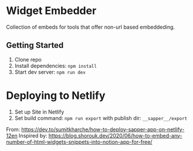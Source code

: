 # Widget Embedder

Collection of embeds for tools that offer non-url based embeddeding.

## Getting Started

1. Clone repo
2. Install dependencies: `npm install`
3. Start dev server: `npm run dev`

# Deploying to Netlify

1. Set up Site in Netlify
2. Set build command: `npm run export` with publish dir: `__sapper__/export`

From: https://dev.to/sumitkharche/how-to-deploy-sapper-app-on-netlify-12en
Inspired by: https://blog.shorouk.dev/2020/06/how-to-embed-any-number-of-html-widgets-snippets-into-notion-app-for-free/